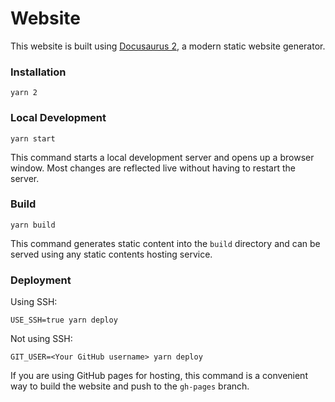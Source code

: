 # Website

This website is built using [Docusaurus 2](https://docusaurus.io/), a modern static website generator.

### Installation

```console
yarn 2
```

### Local Development

```console
yarn start
```

This command starts a local development server and opens up a browser window. Most changes are reflected live without having to restart the server.

### Build

```console
yarn build
```

This command generates static content into the `build` directory and can be served using any static contents hosting service.

### Deployment

Using SSH:

```console
USE_SSH=true yarn deploy
```

Not using SSH:

```console
GIT_USER=<Your GitHub username> yarn deploy
```

If you are using GitHub pages for hosting, this command is a convenient way to build the website and push to the `gh-pages` branch.
